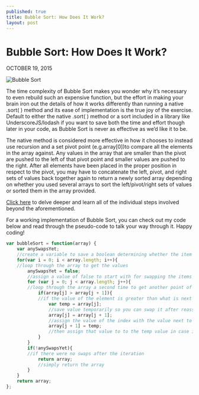 ```yaml
---
published: true
title: Bubble Sort: How Does It Work?
layout: post
---
```

# Bubble Sort: How Does It Work?
OCTOBER 19, 2015

![Bubble Sort](https://jazzedaboutcoding.files.wordpress.com/2015/10/bubbles.jpg?w=300&h=200)

The time complexity of Bubble Sort makes you wonder why it’s necessary to even rebuild such an expensive function, but the effort in making your brain iron out the details of how it works differently than running a native .sort( ) method and its ease of implementation is the true joy of the exercise. Default to either the native .sort( ) method or a sort included in a library like UnderscoreJS/lodash if you want to save both the time and effort though later in your code, as Bubble Sort is never as effective as we’d like it to be.

The native method is considered more effective in how it chooses to instead use recursion and a set pivot point (e.g.array[0])to compare all the elements in the array against. Any values in the array that are smaller than the pivot are pushed to the left of that pivot point and smaller values are pushed to the right. After all elements have been placed in the proper position in respect to the pivot, you may have to concatenate the left, pivot, and right sets of values back together again to return a newly sorted array depending on whether you used several arrays to sort the left/pivot/right sets of values or sorted them in the array provided.

[Click here](https://www.nczonline.net/blog/2012/11/27/computer-science-in-javascript-quicksort/) to delve deeper and learn all of the individual steps involved beyond the aforementioned.

For a working implementation of Bubble Sort, you can check out my code below and read through the pseudo-code to talk your way through it. Happy coding!

```javascript
var bubbleSort = function(array) {
    var anySwapsYet;
    //create a variable to save a boolean determining whether the item should be swapped or not
    for(var i = 0; i < array.length; i++){
    //loop through the array to get the values
        anySwapsYet = false;
        //assign a value of false to start with for swapping the items since you need to loop through again to compare them first
        for (var j = 0; j < array.length; j++){
        //loop through the array a second time to get another point of reference when reassigning the values held at each indices
            if(array[j] > array[j + 1]){
            //if the value of the element is greater than what is next to it in the array 
                var temp = array[j]; 
                //save value temporarily so you can swap it after reassigning/swapping the other value
                array[j] = array[j + 1];
                //assign the value of the index with the value next to it
                array[j + 1] = temp;
                //then assign that value to to the temp value in case it needs to be swapped after the next iteration
            }
        }
        if(!anySwapsYet){
        //if there were no swaps after the iteration
            return array;
            //simply return the array
        }
    }
    return array;
};
```
